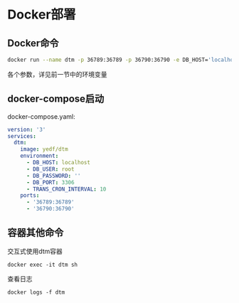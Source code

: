 # Docker部署

## Docker命令

``` bash
docker run --name dtm -p 36789:36789 -p 36790:36790 -e DB_HOST='localhost' DB_USER='root' DB_PASSWORD='' yedf/dtm:latest
```

各个参数，详见前一节中的环境变量

## docker-compose启动
docker-compose.yaml:
``` yml
version: '3'
services:
  dtm:
    image: yedf/dtm
    environment:
      - DB_HOST: localhost
      - DB_USER: root
      - DB_PASSWORD: ''
      - DB_PORT: 3306
      - TRANS_CRON_INTERVAL: 10
    ports:
      - '36789:36789'
      - '36790:36790'
```

## 容器其他命令

交互式使用dtm容器

``` docker exec -it dtm sh ```

查看日志

```docker logs -f dtm ```

